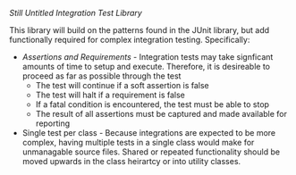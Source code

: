*Still Untitled Integration Test Library*

This library will build on the patterns found in the JUnit library, but add functionally required for complex integration testing.  Specifically:
* *Assertions and Requirements* -  Integration tests may take signficant amounts of time to setup and execute.  Therefore, it is desireable to proceed as far as possible through the test
  * The test will continue if a soft assertion is false
  * The test will halt if a requirement is false
  * If a fatal condition is encountered, the test must be able to stop
  * The result of all assertions must be captured and made available for reporting
* Single test per class - Because integrations are expected to be more complex, having multiple tests in a single class would make for unmanagable source files.  Shared or repeated functionality should be moved upwards in the class heirartcy or into utility classes.
